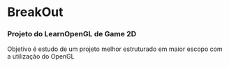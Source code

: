 # BreakOut

### Projeto do LearnOpenGL de Game 2D
Objetivo é estudo de um projeto melhor estruturado em maior escopo com a utilização do OpenGL

